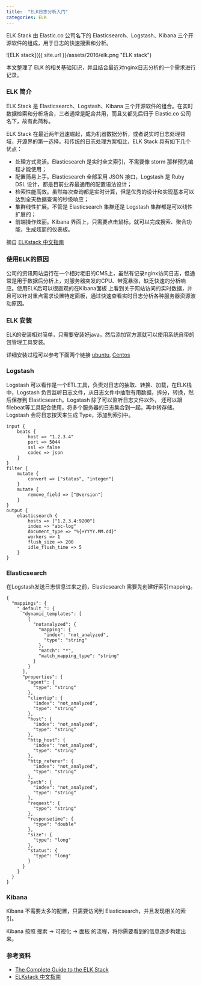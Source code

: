 ```yaml
---
title:  "ELK日志分析入门"
categories: ELK
---
```


ELK Stack 由 Elastic.co 公司名下的 Elasticsearch、Logstash、Kibana 三个开源软件的组成，用于日志的快速搜索和分析。

![ELK stack]({{ site.url }}/assets/2016/elk.png "ELK stack")

本文整理了 ELK 的相关基础知识，并且结合最近对nginx日志分析的一个需求进行记录。

### ELK 简介

ELK Stack 是 Elasticsearch、Logstash、Kibana 三个开源软件的组合。在实时数据检索和分析场合，三者通常是配合共用，而且又都先后归于 Elastic.co 公司名下，故有此简称。

ELK Stack 在最近两年迅速崛起，成为机器数据分析，或者说实时日志处理领域，开源界的第一选择。和传统的日志处理方案相比，ELK Stack 具有如下几个优点：

* 处理方式灵活。Elasticsearch 是实时全文索引，不需要像 storm 那样预先编程才能使用；
* 配置简易上手。Elasticsearch 全部采用 JSON 接口，Logstash 是 Ruby DSL 设计，都是目前业界最通用的配置语法设计；
* 检索性能高效。虽然每次查询都是实时计算，但是优秀的设计和实现基本可以达到全天数据查询的秒级响应；
* 集群线性扩展。不管是 Elasticsearch 集群还是 Logstash 集群都是可以线性扩展的；
* 前端操作炫丽。Kibana 界面上，只需要点击鼠标，就可以完成搜索、聚合功能，生成炫丽的仪表板。

摘自 [ELKstack 中文指南](http://kibana.logstash.es/content/)

### 使用ELK的原因

公司的资讯网站运行在一个相对老旧的CMS上，虽然有记录nginx访问日志，但通常是用于数据后分析上，对服务器突发的CPU、带宽暴涨，缺乏快速的分析响应。使用ELK后可以很直观的在Kibana面板
上看到关于网站访问的实时数据，并且可以针对重点需求设置特定面板，通过快速查看实时日志分析各种服务器资源波动原因。

### ELK 安装

ELK的安装相对简单，只需要安装好java，然后添加官方源就可以使用系统自带的包管理工具安装。

详细安装过程可以参考下面两个链接 [ubuntu](https://www.digitalocean.com/community/tutorials/how-to-install-elasticsearch-logstash-and-kibana-elk-stack-on-ubuntu-14-04), [Centos](https://developers.redhat.com/blog/2016/06/07/how-to-install-elastic-stack-elk-on-red-hat-enterprise-linux-rhel/)

### Logstash

Logstash 可以看作是一个ETL工具，负责对日志的抽取、转换、加载，在ELK栈中，Logstash 负责监听日志文件，从日志文件中抽取有用数据，拆分，转换，然后保存到 Elasticsearch。Logstash 除了可以监听日志文件以外，
还可以跟filebeat等工具配合使用，将多个服务器的日志集合到一起，再中转存储。Logstash 会将日志按天来生成 Type，添加到索引中。

```
input {
    beats {
		host => "1.2.3.4"
        port => 5044
        ssl => false
        codec => json
    }
} 
filter { 
    mutate { 
        convert => ["status", "integer"] 
    } 
    mutate { 
        remove_field => ["@version"] 
    } 
}
output { 
    elasticsearch { 
        hosts => ["1.2.3.4:9200"] 
        index => "abc-log" 
        document_type => "%{+YYYY.MM.dd}" 
        workers => 1 
        flush_size => 200 
        idle_flush_time => 5 
    } 
}

```

### Elasticsearch

在Logstash发送日志信息过来之前，Elasticsearch 需要先创建好索引mapping。

```
{
  "mappings": {
    "_default_": {
      "dynamic_templates": [
        {
          "notanalyzed": {
            "mapping": {
              "index": "not_analyzed",
              "type": "string"
            },
            "match": "*",
            "match_mapping_type": "string"
          }
        }
      ],
      "properties": {
        "agent": {
          "type": "string"
        },
        "clientip": {
          "index": "not_analyzed",
          "type": "string"
        },
        "host": {
          "index": "not_analyzed",
          "type": "string"
        },
        "http_host": {
          "index": "not_analyzed",
          "type": "string"
        },
        "http_referer": {
          "index": "not_analyzed",
          "type": "string"
        },
        "path": {
          "index": "not_analyzed",
          "type": "string"
        },
        "request": {
          "type": "string"
        },
        "responsetime": {
          "type": "double"
        },
        "size": {
          "type": "long"
        },
        "status": {
          "type": "long"
        }
      }
    }
  }
}

```

### Kibana

Kibana 不需要太多的配置，只需要访问到 Elasticsearch，并且发现相关的索引。

Kibana 按照 搜索 -> 可视化 -> 面板 的流程，将你需要看到的信息逐步构建出来。

### 参考资料

* [The Complete Guide to the ELK Stack](http://logz.io/learn/complete-guide-elk-stack/)
* [ELKstack 中文指南](http://kibana.logstash.es/content/)
